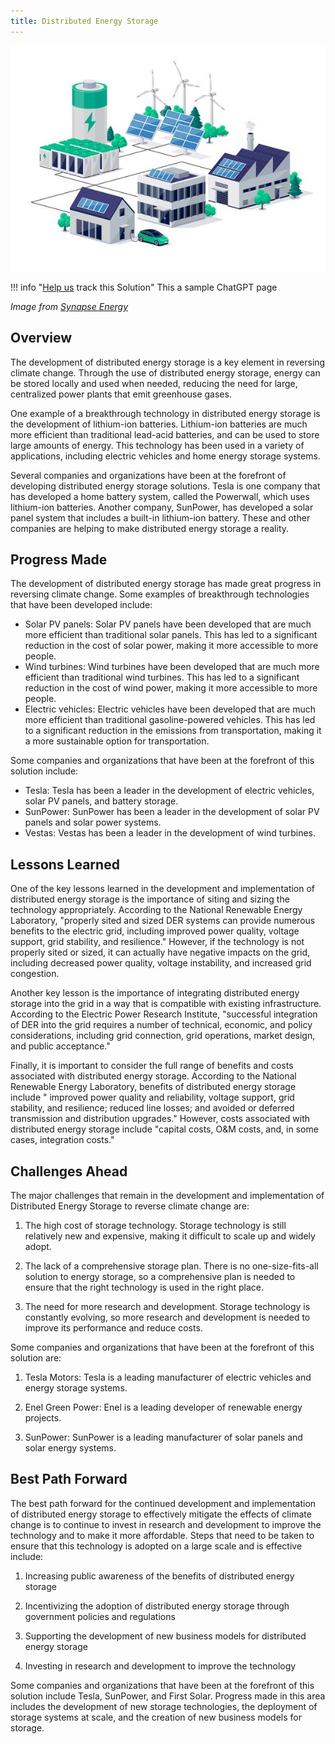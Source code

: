 ```yaml
---
title: Distributed Energy Storage
---
```


![Distributed Energy Storage diagram](../static/img/distributed-energy-storage.jpg)

!!! info "[Help us](../../contribute) track this Solution"
    This a sample ChatGPT page

_Image from [Synapse Energy](https://www.synapse-energy.com/expertise/distributed-energy-resources)_

## Overview

The development of distributed energy storage is a key element in reversing climate change. Through the use of distributed energy storage, energy can be stored locally and used when needed, reducing the need for large, centralized power plants that emit greenhouse gases.

One example of a breakthrough technology in distributed energy storage is the development of lithium-ion batteries. Lithium-ion batteries are much more efficient than traditional lead-acid batteries, and can be used to store large amounts of energy. This technology has been used in a variety of applications, including electric vehicles and home energy storage systems.

Several companies and organizations have been at the forefront of developing distributed energy storage solutions. Tesla is one company that has developed a home battery system, called the Powerwall, which uses lithium-ion batteries. Another company, SunPower, has developed a solar panel system that includes a built-in lithium-ion battery. These and other companies are helping to make distributed energy storage a reality.

## Progress Made

The development of distributed energy storage has made great progress in reversing climate change. Some examples of breakthrough technologies that have been developed include:
* Solar PV panels: Solar PV panels have been developed that are much more efficient than traditional solar panels. This has led to a significant reduction in the cost of solar power, making it more accessible to more people.
* Wind turbines: Wind turbines have been developed that are much more efficient than traditional wind turbines. This has led to a significant reduction in the cost of wind power, making it more accessible to more people.
* Electric vehicles: Electric vehicles have been developed that are much more efficient than traditional gasoline-powered vehicles. This has led to a significant reduction in the emissions from transportation, making it a more sustainable option for transportation.

Some companies and organizations that have been at the forefront of this solution include:
* Tesla: Tesla has been a leader in the development of electric vehicles, solar PV panels, and battery storage.
* SunPower: SunPower has been a leader in the development of solar PV panels and solar power systems.
* Vestas: Vestas has been a leader in the development of wind turbines.

## Lessons Learned

One of the key lessons learned in the development and implementation of distributed energy storage is the importance of siting and sizing the technology appropriately. According to the National Renewable Energy Laboratory, "properly sited and sized DER systems can provide numerous benefits to the electric grid, including improved power quality, voltage support, grid stability, and resilience." However, if the technology is not properly sited or sized, it can actually have negative impacts on the grid, including decreased power quality, voltage instability, and increased grid congestion.

Another key lesson is the importance of integrating distributed energy storage into the grid in a way that is compatible with existing infrastructure. According to the Electric Power Research Institute, "successful integration of DER into the grid requires a number of technical, economic, and policy considerations, including grid connection, grid operations, market design, and public acceptance."

Finally, it is important to consider the full range of benefits and costs associated with distributed energy storage. According to the National Renewable Energy Laboratory, benefits of distributed energy storage include " improved power quality and reliability, voltage support, grid stability, and resilience; reduced line losses; and avoided or deferred transmission and distribution upgrades." However, costs associated with distributed energy storage include "capital costs, O&M costs, and, in some cases, integration costs."

## Challenges Ahead

The major challenges that remain in the development and implementation of Distributed Energy Storage to reverse climate change are:

1. The high cost of storage technology. Storage technology is still relatively new and expensive, making it difficult to scale up and widely adopt.

2. The lack of a comprehensive storage plan. There is no one-size-fits-all solution to energy storage, so a comprehensive plan is needed to ensure that the right technology is used in the right place.

3. The need for more research and development. Storage technology is constantly evolving, so more research and development is needed to improve its performance and reduce costs.

Some companies and organizations that have been at the forefront of this solution are:

1. Tesla Motors: Tesla is a leading manufacturer of electric vehicles and energy storage systems.

2. Enel Green Power: Enel is a leading developer of renewable energy projects.

3. SunPower: SunPower is a leading manufacturer of solar panels and solar energy systems.

## Best Path Forward

The best path forward for the continued development and implementation of distributed energy storage to effectively mitigate the effects of climate change is to continue to invest in research and development to improve the technology and to make it more affordable. Steps that need to be taken to ensure that this technology is adopted on a large scale and is effective include:

1. Increasing public awareness of the benefits of distributed energy storage

2. Incentivizing the adoption of distributed energy storage through government policies and regulations

3. Supporting the development of new business models for distributed energy storage

4. Investing in research and development to improve the technology

Some companies and organizations that have been at the forefront of this solution include Tesla, SunPower, and First Solar. Progress made in this area includes the development of new storage technologies, the deployment of storage systems at scale, and the creation of new business models for storage.
